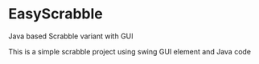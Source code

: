 # EasyScrabble
Java based Scrabble variant with GUI

This is a simple scrabble project using swing GUI element and Java code
